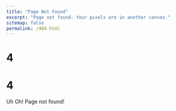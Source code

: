 ```yaml
---
title: "Page Not Found"
excerpt: "Page not found. Your pixels are in another canvas."
sitemap: false
permalink: /404.html
---
```


<div class="container">
  <h1 class="first-four">4</h1>
  <div class="cog-wheel1">
      <div class="cog1">
        <div class="top"></div>
        <div class="down"></div>
        <div class="left-top"></div>
        <div class="left-down"></div>
        <div class="right-top"></div>
        <div class="right-down"></div>
        <div class="left"></div>
        <div class="right"></div>
    </div>
  </div>
  
  <div class="cog-wheel2"> 
    <div class="cog2">
        <div class="top"></div>
        <div class="down"></div>
        <div class="left-top"></div>
        <div class="left-down"></div>
        <div class="right-top"></div>
        <div class="right-down"></div>
        <div class="left"></div>
        <div class="right"></div>
    </div>
  </div>
 <h1 class="second-four">4</h1>
  <p class="wrong-para">Uh Oh! Page not found!</p>
</div>
